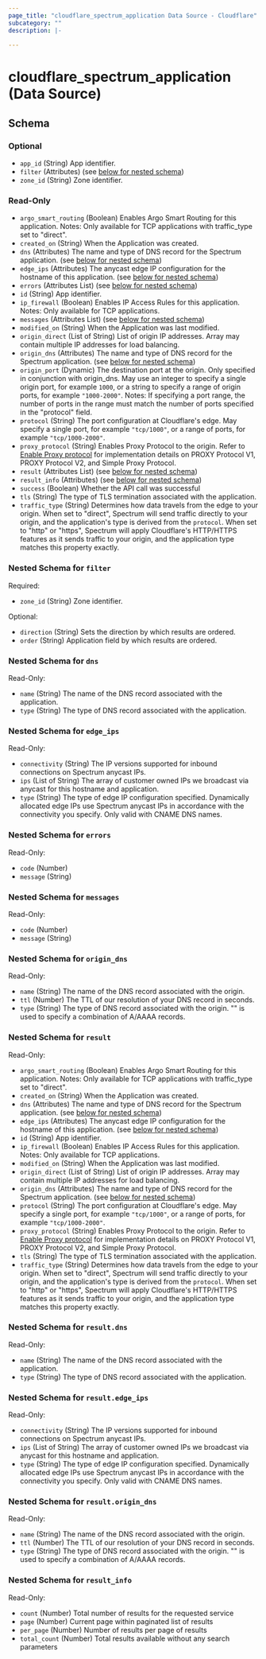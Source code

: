 ```yaml
---
page_title: "cloudflare_spectrum_application Data Source - Cloudflare"
subcategory: ""
description: |-
  
---
```


# cloudflare_spectrum_application (Data Source)




<!-- schema generated by tfplugindocs -->
## Schema

### Optional

- `app_id` (String) App identifier.
- `filter` (Attributes) (see [below for nested schema](#nestedatt--filter))
- `zone_id` (String) Zone identifier.

### Read-Only

- `argo_smart_routing` (Boolean) Enables Argo Smart Routing for this application.
Notes: Only available for TCP applications with traffic_type set to "direct".
- `created_on` (String) When the Application was created.
- `dns` (Attributes) The name and type of DNS record for the Spectrum application. (see [below for nested schema](#nestedatt--dns))
- `edge_ips` (Attributes) The anycast edge IP configuration for the hostname of this application. (see [below for nested schema](#nestedatt--edge_ips))
- `errors` (Attributes List) (see [below for nested schema](#nestedatt--errors))
- `id` (String) App identifier.
- `ip_firewall` (Boolean) Enables IP Access Rules for this application.
Notes: Only available for TCP applications.
- `messages` (Attributes List) (see [below for nested schema](#nestedatt--messages))
- `modified_on` (String) When the Application was last modified.
- `origin_direct` (List of String) List of origin IP addresses. Array may contain multiple IP addresses for load balancing.
- `origin_dns` (Attributes) The name and type of DNS record for the Spectrum application. (see [below for nested schema](#nestedatt--origin_dns))
- `origin_port` (Dynamic) The destination port at the origin. Only specified in conjunction with origin_dns. May use an integer to specify a single origin port, for example `1000`, or a string to specify a range of origin ports, for example `"1000-2000"`.
Notes: If specifying a port range, the number of ports in the range must match the number of ports specified in the "protocol" field.
- `protocol` (String) The port configuration at Cloudflare's edge. May specify a single port, for example `"tcp/1000"`, or a range of ports, for example `"tcp/1000-2000"`.
- `proxy_protocol` (String) Enables Proxy Protocol to the origin. Refer to [Enable Proxy protocol](https://developers.cloudflare.com/spectrum/getting-started/proxy-protocol/) for implementation details on PROXY Protocol V1, PROXY Protocol V2, and Simple Proxy Protocol.
- `result` (Attributes List) (see [below for nested schema](#nestedatt--result))
- `result_info` (Attributes) (see [below for nested schema](#nestedatt--result_info))
- `success` (Boolean) Whether the API call was successful
- `tls` (String) The type of TLS termination associated with the application.
- `traffic_type` (String) Determines how data travels from the edge to your origin. When set to "direct", Spectrum will send traffic directly to your origin, and the application's type is derived from the `protocol`. When set to "http" or "https", Spectrum will apply Cloudflare's HTTP/HTTPS features as it sends traffic to your origin, and the application type matches this property exactly.

<a id="nestedatt--filter"></a>
### Nested Schema for `filter`

Required:

- `zone_id` (String) Zone identifier.

Optional:

- `direction` (String) Sets the direction by which results are ordered.
- `order` (String) Application field by which results are ordered.


<a id="nestedatt--dns"></a>
### Nested Schema for `dns`

Read-Only:

- `name` (String) The name of the DNS record associated with the application.
- `type` (String) The type of DNS record associated with the application.


<a id="nestedatt--edge_ips"></a>
### Nested Schema for `edge_ips`

Read-Only:

- `connectivity` (String) The IP versions supported for inbound connections on Spectrum anycast IPs.
- `ips` (List of String) The array of customer owned IPs we broadcast via anycast for this hostname and application.
- `type` (String) The type of edge IP configuration specified. Dynamically allocated edge IPs use Spectrum anycast IPs in accordance with the connectivity you specify. Only valid with CNAME DNS names.


<a id="nestedatt--errors"></a>
### Nested Schema for `errors`

Read-Only:

- `code` (Number)
- `message` (String)


<a id="nestedatt--messages"></a>
### Nested Schema for `messages`

Read-Only:

- `code` (Number)
- `message` (String)


<a id="nestedatt--origin_dns"></a>
### Nested Schema for `origin_dns`

Read-Only:

- `name` (String) The name of the DNS record associated with the origin.
- `ttl` (Number) The TTL of our resolution of your DNS record in seconds.
- `type` (String) The type of DNS record associated with the origin. "" is used to specify a combination of A/AAAA records.


<a id="nestedatt--result"></a>
### Nested Schema for `result`

Read-Only:

- `argo_smart_routing` (Boolean) Enables Argo Smart Routing for this application.
Notes: Only available for TCP applications with traffic_type set to "direct".
- `created_on` (String) When the Application was created.
- `dns` (Attributes) The name and type of DNS record for the Spectrum application. (see [below for nested schema](#nestedatt--result--dns))
- `edge_ips` (Attributes) The anycast edge IP configuration for the hostname of this application. (see [below for nested schema](#nestedatt--result--edge_ips))
- `id` (String) App identifier.
- `ip_firewall` (Boolean) Enables IP Access Rules for this application.
Notes: Only available for TCP applications.
- `modified_on` (String) When the Application was last modified.
- `origin_direct` (List of String) List of origin IP addresses. Array may contain multiple IP addresses for load balancing.
- `origin_dns` (Attributes) The name and type of DNS record for the Spectrum application. (see [below for nested schema](#nestedatt--result--origin_dns))
- `protocol` (String) The port configuration at Cloudflare's edge. May specify a single port, for example `"tcp/1000"`, or a range of ports, for example `"tcp/1000-2000"`.
- `proxy_protocol` (String) Enables Proxy Protocol to the origin. Refer to [Enable Proxy protocol](https://developers.cloudflare.com/spectrum/getting-started/proxy-protocol/) for implementation details on PROXY Protocol V1, PROXY Protocol V2, and Simple Proxy Protocol.
- `tls` (String) The type of TLS termination associated with the application.
- `traffic_type` (String) Determines how data travels from the edge to your origin. When set to "direct", Spectrum will send traffic directly to your origin, and the application's type is derived from the `protocol`. When set to "http" or "https", Spectrum will apply Cloudflare's HTTP/HTTPS features as it sends traffic to your origin, and the application type matches this property exactly.

<a id="nestedatt--result--dns"></a>
### Nested Schema for `result.dns`

Read-Only:

- `name` (String) The name of the DNS record associated with the application.
- `type` (String) The type of DNS record associated with the application.


<a id="nestedatt--result--edge_ips"></a>
### Nested Schema for `result.edge_ips`

Read-Only:

- `connectivity` (String) The IP versions supported for inbound connections on Spectrum anycast IPs.
- `ips` (List of String) The array of customer owned IPs we broadcast via anycast for this hostname and application.
- `type` (String) The type of edge IP configuration specified. Dynamically allocated edge IPs use Spectrum anycast IPs in accordance with the connectivity you specify. Only valid with CNAME DNS names.


<a id="nestedatt--result--origin_dns"></a>
### Nested Schema for `result.origin_dns`

Read-Only:

- `name` (String) The name of the DNS record associated with the origin.
- `ttl` (Number) The TTL of our resolution of your DNS record in seconds.
- `type` (String) The type of DNS record associated with the origin. "" is used to specify a combination of A/AAAA records.



<a id="nestedatt--result_info"></a>
### Nested Schema for `result_info`

Read-Only:

- `count` (Number) Total number of results for the requested service
- `page` (Number) Current page within paginated list of results
- `per_page` (Number) Number of results per page of results
- `total_count` (Number) Total results available without any search parameters


